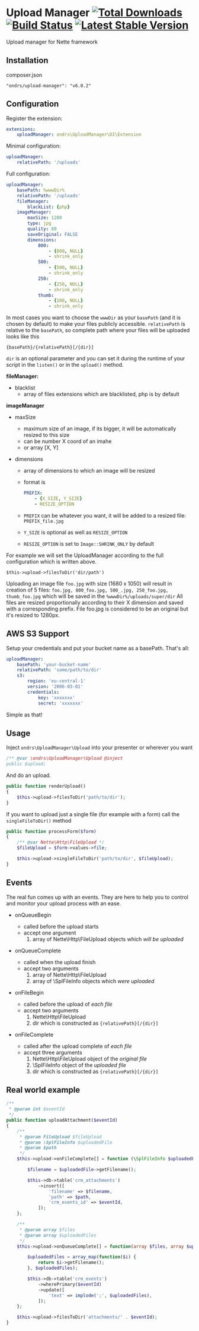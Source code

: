 Upload Manager [![Total Downloads](https://poser.pugx.org/ondrs/upload-manager/downloads)](https://packagist.org/packages/ondrs/upload-manager) [![Build Status](https://travis-ci.org/ondrs/upload-manager.svg?branch=master)](https://travis-ci.org/ondrs/upload-manager) [![Latest Stable Version](https://poser.pugx.org/ondrs/upload-manager/v/stable)](https://packagist.org/packages/ondrs/upload-manager)
==============

Upload manager for Nette framework

Installation
-----

composer.json

    "ondrs/upload-manager": "v6.0.2"

Configuration
-----

Register the extension:

```yaml
extensions:
    uploadManager: ondrs\UploadManager\DI\Extension
```

Minimal configuration:

```yaml
uploadManager:
    relativePath: '/uploads'
```

Full configuration:

```yaml
uploadManager:
    basePath: %wwwDir%
    relativePath: '/uploads'
    fileManager:
        blackList: {php}
    imageManager:
        maxSize: 1280
        type: jpg
        quality: 80
        saveOriginal: FALSE
        dimensions:
            800:
                - {800, NULL}
                - shrink_only
            500:
                - {500, NULL}
                - shrink_only
            250:
                - {250, NULL}
                - shrink_only
            thumb:
                - {100, NULL}
                - shrink_only
```

In most cases you want to choose the `wwwDir` as your `basePath` (and it is chosen by default) to make your files publicly accessible.
`relativePath` is relative to the `basePath`, so complete path where your files will be uploaded looks like this

```
{basePath}/{relativePath}[/{dir}]
```

`dir` is an optional parameter and you can set it during the runtime of your script in the `listen()` or in the `upload()` method.

**fileManager:**
- blacklist
  - array of files extensions which are blacklisted, php is by default

**imageManager**
- maxSize
  - maximum size of an image, if its bigger, it will be automatically resized to this size
  - can be number X coord of an imahe
  - or array [X, Y]

- dimensions
  - array of dimensions to which an image will be resized
  - format is
    ```yaml
    PREFIX:
        - {X_SIZE, Y_SIZE}
        - RESIZE_OPTION
    ```

  - `PREFIX` can be whatever you want, it will be added to a resized file: `PREFIX_file.jpg`
  - `Y_SIZE` is optional as well as `RESIZE_OPTION`
  - `RESIZE_OPTION` is set to `Image::SHRINK_ONLY` by default

For example we will set the UploadManager according to the full configuration which is written above.

    $this->upload->filesToDir('dir/path')

Uploading an image file `foo.jpg` with size (1680 x 1050) will result in creation of 5 files: `foo.jpg, 800_foo.jpg, 500_.jpg, 250_foo.jpg, thumb_foo.jpg`
which will be saved in the `%wwwDir%/uploads/super/dir`
All files are resized proportionally according to their X dimension and saved with a corresponding prefix.
File foo.jpg is considered to be an original but it's resized to 1280px.


AWS S3 Support
-----

Setup your credentials and put your bucket name as a basePath. That's all: 

```yaml
uploadManager:
    basePath: 'your-bucket-name'
    relativePath: 'some/path/to/dir'
    s3:
        region: 'eu-central-1'
        version: '2006-03-01'
        credentials:
            key: 'xxxxxxx'
            secret: 'xxxxxxx'
```

Simple as that!

Usage
-----

Inject `ondrs\UploadManager\Upload` into your presenter or wherever you want

```php
/** @var \ondrs\UploadManager\Upload @inject
public $upload;
```

And do an upload.

```php
public function renderUpload()
{
    $this->upload->filesToDir('path/to/dir');
}
```

If you want to upload just a single file (for example with a form) call the `singleFileToDir()` method

```php
public function processForm($form)
{
    /** @var Nette\Http\FileUpload */
    $fileUpload = $form->values->file;

    $this->upload->singleFileToDir('path/to/dir', $fileUpload);
}
```

Events
-----

The real fun comes up with an events. They are here to help you to control and monitor your upload process with an ease.

- onQueueBegin
  - called before the upload starts
  - accept one argument
    1. array of Nette\Http\FileUpload objects which *will be uploaded*

- onQueueComplete
  - called when the upload finish
  - accept two arguments
    1. array of Nette\Http\FileUpload
    2. array of \SplFileInfo objects which *were uploaded*

- onFileBegin
  - called before the upload of *each file*
  - accept two arguments
    1. Nette\Http\FileUpload
    2. dir which is constructed as `{relativePath}[/{dir}]`

- onFileComplete
  - called after the upload complete of *each file*
  - accept three arguments
    1. Nette\Http\FileUpload object of the *original file*
    2. \SplFileInfo object of the *uploaded file*
    3. dir which is constructed as `{relativePath}[/{dir}]`


Real world example
-----

```php
/**
 * @param int $eventId
 */
public function uploadAttachment($eventId)
{
    /**
     * @param FileUpload $fileUpload
     * @param \SplFileInfo $uploadedFile
     * @param $path
     */
    $this->upload->onFileComplete[] = function (\SplFileInfo $uploadedFile, FileUpload $fileUpload, $path) use ($eventId) {

        $filename = $uploadedFile->getFilename();

        $this->db->table('crm_attachments')
            ->insert([
                'filename' => $filename,
                'path' => $path,
                'crm_events_id' => $eventId,
            ]);
    };

    /**
     * @param array $files
     * @param array $uploadedFiles
     */
    $this->upload->onQueueComplete[] = function(array $files, array $uploadedFiles) use($eventId) {

        $uploadedFiles = array_map(function($i) {
            return $i->getFilename();
        }, $uploadedFiles);

        $this->db->table('crm_events')
            ->wherePrimary($eventId)
            ->update([
                'text' => implode(';', $uploadedFiles),
            ]);
    };

    $this->upload->filesToDir('attachments/' . $eventId);
}
```
